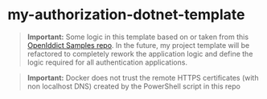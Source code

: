 # my-authorization-dotnet-template

> **Important:** Some logic in this template based on or taken from this [OpenIddict Samples repo](https://github.com/openiddict/openiddict-samples). In the future, my project template will be refactored to completely rework the application logic and define the logic required for all authentication applications.

> **Important:** Docker does not trust the remote HTTPS certificates (with non localhost DNS) created by the PowerShell script in this repo
